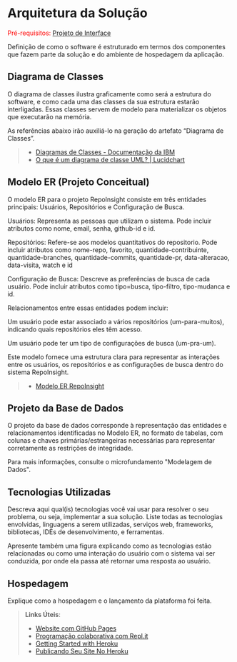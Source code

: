 # Arquitetura da Solução

<span style="color:red">Pré-requisitos: <a href="3-Projeto de Interface.md"> Projeto de Interface</a></span>

Definição de como o software é estruturado em termos dos componentes que fazem parte da solução e do ambiente de hospedagem da aplicação.

## Diagrama de Classes

O diagrama de classes ilustra graficamente como será a estrutura do software, e como cada uma das classes da sua estrutura estarão interligadas. Essas classes servem de modelo para materializar os objetos que executarão na memória.

As referências abaixo irão auxiliá-lo na geração do artefato “Diagrama de Classes”.

> - [Diagramas de Classes - Documentação da IBM](https://www.ibm.com/docs/pt-br/rational-soft-arch/9.6.1?topic=diagrams-class)
> - [O que é um diagrama de classe UML? | Lucidchart](https://www.lucidchart.com/pages/pt/o-que-e-diagrama-de-classe-uml)

## Modelo ER (Projeto Conceitual)

O modelo ER para o projeto RepoInsight consiste em três entidades principais: Usuários, Repositórios e Configuração de Busca.

Usuários: Representa as pessoas que utilizam o sistema. Pode incluir atributos como nome, email, senha, github-id e id.

Repositórios: Refere-se aos modelos quantitativos do repositorio. Pode incluir atributos como nome-repo, favorito, quantidade-contribuinte, quantidade-branches, quantidade-commits, quantidade-pr, data-alteracao, data-visita, watch e id

Configuração de Busca: Descreve as preferências de busca de cada usuário. Pode incluir atributos como tipo=busca, tipo-filtro, tipo-mudanca e id.

Relacionamentos entre essas entidades podem incluir:

Um usuário pode estar associado a vários repositórios (um-para-muitos), indicando quais repositórios eles têm acesso.

Um usuário pode ter um tipo de configurações de busca (um-pra-um).

Este modelo fornece uma estrutura clara para representar as interações entre os usuários, os repositórios e as configurações de busca dentro do sistema RepoInsight.

> - [Modelo ER RepoInsight](img/MER.jpg)

## Projeto da Base de Dados

O projeto da base de dados corresponde à representação das entidades e relacionamentos identificadas no Modelo ER, no formato de tabelas, com colunas e chaves primárias/estrangeiras necessárias para representar corretamente as restrições de integridade.
 
Para mais informações, consulte o microfundamento "Modelagem de Dados".

## Tecnologias Utilizadas

Descreva aqui qual(is) tecnologias você vai usar para resolver o seu problema, ou seja, implementar a sua solução. Liste todas as tecnologias envolvidas, linguagens a serem utilizadas, serviços web, frameworks, bibliotecas, IDEs de desenvolvimento, e ferramentas.

Apresente também uma figura explicando como as tecnologias estão relacionadas ou como uma interação do usuário com o sistema vai ser conduzida, por onde ela passa até retornar uma resposta ao usuário.

## Hospedagem

Explique como a hospedagem e o lançamento da plataforma foi feita.

> **Links Úteis**:
>
> - [Website com GitHub Pages](https://pages.github.com/)
> - [Programação colaborativa com Repl.it](https://repl.it/)
> - [Getting Started with Heroku](https://devcenter.heroku.com/start)
> - [Publicando Seu Site No Heroku](http://pythonclub.com.br/publicando-seu-hello-world-no-heroku.html)
